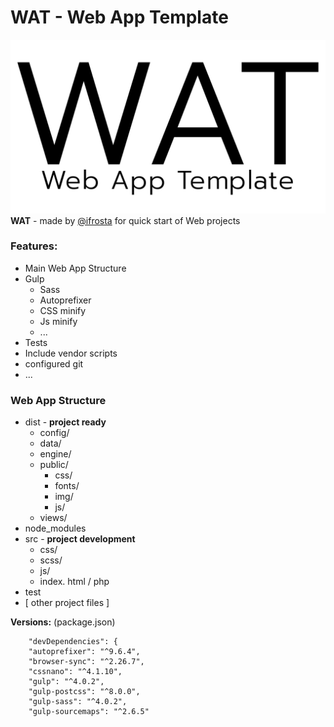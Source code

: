 # WAT - Web App Template
![WAT](data/logo.png)
**WAT** - made by [@ifrosta](https://github.com/iFrosta) for quick start of Web projects

### Features:
* Main Web App Structure
* Gulp 
    * Sass
    * Autoprefixer
    * CSS minify
    * Js minify
    * ...
* Tests
* Include vendor scripts
* configured git
* ...

### Web App Structure
* dist -  **project ready**
    * config/
    * data/
    * engine/
    * public/
        * css/
        * fonts/
        * img/
        * js/
    * views/
* node_modules
* src -  **project development**
    * css/
    * scss/
    * js/
    * index. html / php
* test
* [ other project files ]

**Versions:** (package.json)
```
    "devDependencies": {
    "autoprefixer": "^9.6.4",
    "browser-sync": "^2.26.7",
    "cssnano": "^4.1.10",
    "gulp": "^4.0.2",
    "gulp-postcss": "^8.0.0",
    "gulp-sass": "^4.0.2",
    "gulp-sourcemaps": "^2.6.5"
```
